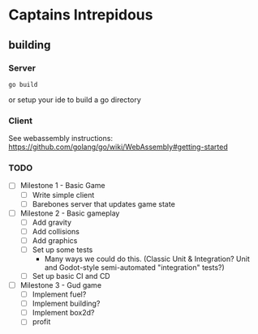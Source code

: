 
# Captains Intrepidous

[comment]: <> (## Try it maybe live at intrepidous.hopto.org!)

## building
### Server
    go build
or setup your ide to build a go directory
### Client
See webassembly instructions:
https://github.com/golang/go/wiki/WebAssembly#getting-started

### TODO

- [ ] Milestone 1 - Basic Game
  - [ ] Write simple client
  - [ ] Barebones server that updates game state
- [ ] Milestone 2 - Basic gameplay
  - [ ] Add gravity
  - [ ] Add collisions
  - [ ] Add graphics
  - [ ] Set up some tests
    - Many ways we could do this. (Classic Unit & Integration? Unit and Godot-style semi-automated "integration" tests?)
  - [ ] Set up basic CI and CD
- [ ] Milestone 3 - Gud game
  - [ ] Implement fuel?
  - [ ] Implement building?
  - [ ] Implement box2d?
  - [ ] profit
